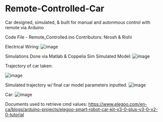# Remote-Controlled-Car
Car designed, simulated, & built for manual and autonmous control with remote via Arduino

Code File - Remote_Controlled.ino
Contributors: Nirosh & Rishi

Electrical Wiring:
![image](https://user-images.githubusercontent.com/65490263/204677697-2207edbc-e4ed-4111-9d07-bdf9ca47d203.png)

Simulations Done via Matlab & Coppelia Sim
Simulated Model:
![image](https://user-images.githubusercontent.com/65490263/204677301-71a95929-d39f-4813-82c6-0e807d0509f7.png)

Trajectory of car taken:

![image](https://user-images.githubusercontent.com/65490263/204677115-63b4807c-2272-4549-a248-62d79245b480.png)

Simulated trajectory w/ final car model parameters inputted.
![image](https://user-images.githubusercontent.com/65490263/204676991-16a34caf-569d-4cec-b8ab-6e0177d93853.png)

Car:
![image](https://user-images.githubusercontent.com/65490263/204677808-90c7d200-db3d-431b-8667-ae6a6f655feb.png)

Documents used to retrieve cmd values:
https://www.elegoo.com/en-ca/blogs/arduino-projects/elegoo-smart-robot-car-kit-v3-0-plus-v3-0-v2-0-tutorial
